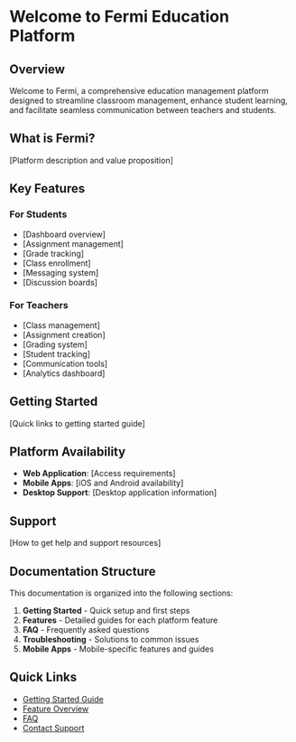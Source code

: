 # Welcome to Fermi Education Platform

## Overview

Welcome to Fermi, a comprehensive education management platform designed to streamline classroom management, enhance student learning, and facilitate seamless communication between teachers and students.

## What is Fermi?

[Platform description and value proposition]

## Key Features

### For Students
- [Dashboard overview]
- [Assignment management]
- [Grade tracking]
- [Class enrollment]
- [Messaging system]
- [Discussion boards]

### For Teachers
- [Class management]
- [Assignment creation]
- [Grading system]
- [Student tracking]
- [Communication tools]
- [Analytics dashboard]

## Getting Started

[Quick links to getting started guide]

## Platform Availability

- **Web Application**: [Access requirements]
- **Mobile Apps**: [iOS and Android availability]
- **Desktop Support**: [Desktop application information]

## Support

[How to get help and support resources]

## Documentation Structure

This documentation is organized into the following sections:

1. **Getting Started** - Quick setup and first steps
2. **Features** - Detailed guides for each platform feature
3. **FAQ** - Frequently asked questions
4. **Troubleshooting** - Solutions to common issues
5. **Mobile Apps** - Mobile-specific features and guides

## Quick Links

- [Getting Started Guide](getting-started.md)
- [Feature Overview](features/README.md)
- [FAQ](faq.md)
- [Contact Support](troubleshooting.md)